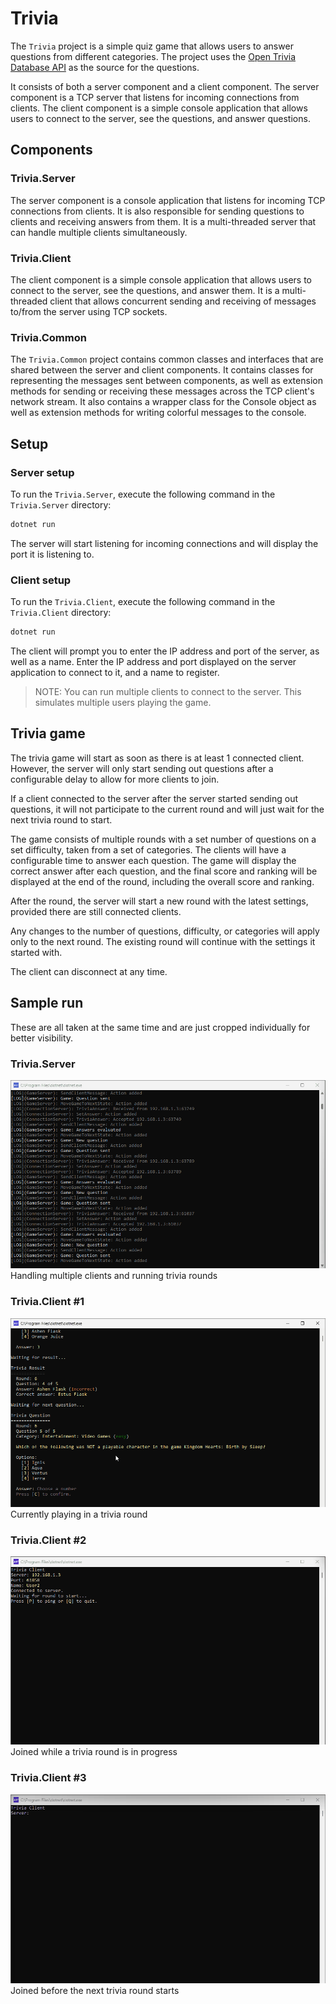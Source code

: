 # Trivia
The `Trivia` project is a simple quiz game that allows users to answer questions from different categories. The project uses the [Open Trivia Database API](https://opentdb.com/api_config.php) as the source for the questions.

It consists of both a server component and a client component. The server component is a TCP server that listens for incoming connections from clients. The client component is a simple console application that allows users to connect to the server, see the questions, and answer questions.

## Components

### Trivia.Server
The server component is a console application that listens for incoming TCP connections from clients. It is also responsible for sending questions to clients and receiving answers from them. It is a multi-threaded server that can handle multiple clients simultaneously.

### Trivia.Client
The client component is a simple console application that allows users to connect to the server, see the questions, and answer them. It is a multi-threaded client that allows concurrent sending and receiving of messages to/from the server using TCP sockets.

### Trivia.Common
The `Trivia.Common` project contains common classes and interfaces that are shared between the server and client components. It contains classes for representing the messages sent between components, as well as extension methods for sending or receiving these messages across the TCP client's network stream. It also contains a wrapper class for the Console object as well as extension methods for writing colorful messages to the console.

## Setup

### Server setup
To run the `Trivia.Server`, execute the following command in the `Trivia.Server` directory:
```bash
dotnet run
```

The server will start listening for incoming connections and will display the port it is listening to.

### Client setup
To run the `Trivia.Client`, execute the following command in the `Trivia.Client` directory:
```bash
dotnet run
```

The client will prompt you to enter the IP address and port of the server, as well as a name. Enter the IP address and port displayed on the server application to connect to it, and a name to register.

> NOTE: You can run multiple clients to connect to the server. This simulates multiple users playing the game.

## Trivia game
The trivia game will start as soon as there is at least 1 connected client. However, the server will only start sending out questions after a configurable delay to allow for more clients to join.

If a client connected to the server after the server started sending out questions, it will not participate to the current round and will just wait for the next trivia round to start.

The game consists of multiple rounds with a set number of questions on a set difficulty, taken from a set of categories. The clients will have a configurable time to answer each question. The game will display the correct answer after each question, and the final score and ranking will be displayed at the end of the round, including the overall score and ranking.

After the round, the server will start a new round with the latest settings, provided there are still connected clients.

Any changes to the number of questions, difficulty, or categories will apply only to the next round. The existing round will continue with the settings it started with.

The client can disconnect at any time.

## Sample run
These are all taken at the same time and are just cropped individually for better visibility.

### Trivia.Server
<img alt="Trivia.Server" src="./trivia-server.gif" />
Handling multiple clients and running trivia rounds

### Trivia.Client #1
<img alt="Trivia.Client1" src="./trivia-client-1.gif" />
Currently playing in a trivia round

### Trivia.Client #2
<img alt="Trivia.Client2" src="./trivia-client-2.gif" />
Joined while a trivia round is in progress

### Trivia.Client #3
<img alt="Trivia.Client3" src="./trivia-client-3.gif" />
Joined before the next trivia round starts
